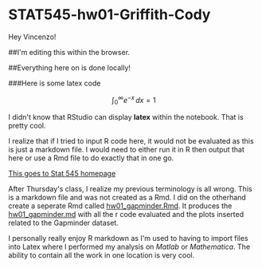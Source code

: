 # STAT545-hw01-Griffith-Cody
Hey Vincenzo! 

##I'm editing this within the browser.

##Everything here on is done locally!

###Here is some latex code

$$\int_0^\infty e^{-x}\,dx=1$$

I didn't know that RStudio can display **latex** within the notebook. That is pretty cool.

I realize that if I tried to input R code here, it would not be evaluated as this is just a markdown file. I would need to either run it in R then output that here or use a Rmd file to do exactly that in one go.

[This goes to Stat 545 homepage](stat545.com)


After Thursday's class, I realize my previous terminology is all wrong. This is a markdown file and was not created as a Rmd. I did on the otherhand create a seperate Rmd called [hw01_gapminder.Rmd](https://github.com/Mathnstein/STAT545-hw01-Griffith-Cody/blob/master/hw01_gapminder.Rmd). It produces the [hw01_gapminder.md](https://github.com/Mathnstein/STAT545-hw01-Griffith-Cody/blob/master/hw01_gapminder.md) with all the r code evaluated and the plots inserted related to the Gapminder dataset.

I personally really enjoy R markdown as I'm used to having to import files into Latex where I performed my analysis on *Matlab* or *Mathematica*. The ability to contain all the work in one location is very cool.

